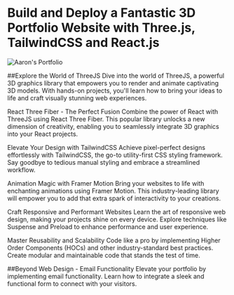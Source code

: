 # Build and Deploy a Fantastic 3D Portfolio Website with Three.js, TailwindCSS and React.js
![Aaron's Portfolio]((https://i.ibb.co/7V2n7Xs/aaron-Portfolio.jpg))

##Explore the World of ThreeJS
Dive into the world of ThreeJS, a powerful 3D graphics library that empowers you to render and animate captivating 3D models. With hands-on projects, you'll learn how to bring your ideas to life and craft visually stunning web experiences.

React Three Fiber - The Perfect Fusion
Combine the power of React with ThreeJS using React Three Fiber. This popular library unlocks a new dimension of creativity, enabling you to seamlessly integrate 3D graphics into your React projects.

Elevate Your Design with TailwindCSS
Achieve pixel-perfect designs effortlessly with TailwindCSS, the go-to utility-first CSS styling framework. Say goodbye to tedious manual styling and embrace a streamlined workflow.

Animation Magic with Framer Motion
Bring your websites to life with enchanting animations using Framer Motion. This industry-leading library will empower you to add that extra spark of interactivity to your creations.

Craft Responsive and Performant Websites
Learn the art of responsive web design, making your projects shine on every device. Explore techniques like Suspense and Preload to enhance performance and user experience.

Master Reusability and Scalability
Code like a pro by implementing Higher Order Components (HOCs) and other industry-standard best practices. Create modular and maintainable code that stands the test of time.

##Beyond Web Design - Email Functionality
Elevate your portfolio by implementing email functionality. Learn how to integrate a sleek and functional form to connect with your visitors.
